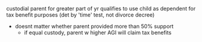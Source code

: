  custodial parent for greater part of yr qualifies to use child as dependent for tax benefit purposes (det by 'time' test, not divorce decree)
- doesnt matter whether parent provided more than 50% support
	- if equal custody, parent w higher AGI will claim tax benefits 